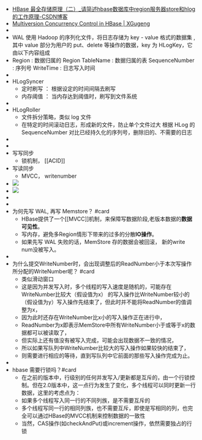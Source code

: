 - [HBase 最全存储原理（二）_请简述hbase数据库中region服务器store和hlog的工作原理-CSDN博客](https://blog.csdn.net/ytp552200ytp/article/details/115478801)
- [Multiversion Concurrency Control in HBase | XGugeng](https://www.xgugeng.com/post/multiversion-concurrency-control-in-hbase/)
-
- WAL 使用 Hadoop 的序列化文件，将日志存储为 key - value 格式的数据集 ,  其中 value 部分为用户的 put、delete 等操作的数据，key 为 HLogKey，它由以下内容组成
- Region : 数据归属的 Region
  TableName : 数据归属的表
  SequenceNumber : 序列号
  WriteTime : 日志写入时间
-
- HLogSyncer
	- 定时刷写 ： 根据设定的时间间隔去刷写
	- 内存阈值 ： 当内存达到阈值时，刷写到文件系统
-
- HLogRoller
	- 文件拆分策略，类似 log 文件
	- 在特定的时间滚动日志，形成新的文件，防止单个文件过大
	  根据 HLog 的 SequenceNumber 对比已经持久化的序列号，删除旧的、不需要的日志
-
-
- 写写同步
	- 锁机制， [[ACID]]
- 写读同步
	- MVCC， writenumber
- ![](https://www.xgugeng.com/images/hbase-possible-order-with-locks.png)
- ![](https://www.xgugeng.com/images/hbase-write-steps-with-mvcc.png)
-
-
- 为何先写 WAL, 再写 Memstore？ #card
	- HBase提供了一个[[MVCC]]机制，来保障写数据阶段,老版本数据的**数据可见性**。
	- 写内存，避免多Region情形下带来的过多的分散**IO操作**。
	- 如果先写 WAL 失败的话，MemStore 存的数据会被回滚， 新的write num没被写入。
-
- 为什么提交WriteNumber时，会出现调整后的ReadNumber小于本次写操作所分配的WriteNumber呢？ #card
	- 类似滑动窗口
	- 这是因为并发写入时，多个线程的写入速度是随机的，可能存在WriteNumber比较大（假设值为x）
	  的写入操作比WriteNumber较小的（假设值为y）写入操作先结束了，但此时并不能将ReadNumber的值调整为x，
	- 因为此时还存在WriteNumber比x小的写入操作正在进行中，
	- ReadNumber为x即表示MemStore中所有WriteNumber小于或等于x的数据都可以被读取了，
	- 但实际上还有值没有被写入完成，可能会出现数据不一致的情况，
	- 所以如果写队列中WriteNumber比较大的写入操作如果较快的结束了，
	- 则需要进行相应的等待，直到写队列中它前面的那些写入操作完成为止。
-
- hbase 需要行锁吗？#card
	- 在之前的版本中，行级别的任何并发写入/更新都是互斥的，由一个行锁控制。但在2.0版本中，这一点行为发生了变化，多个线程可以同时更新一行数据，这里的考虑点为：
	- 如果多个线程写入同一行的不同列族，是不需要互斥的
	- 多个线程写同一行的相同列族，也不需要互斥，即使是写相同的列，也完全可以通过HBase的MVCC机制来控制数据的一致性
	- 当然，CAS操作(如checkAndPut)或increment操作，依然需要独占的行锁